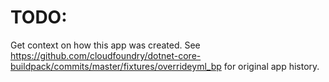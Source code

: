 # TODO:
Get context on how this app was created. See
https://github.com/cloudfoundry/dotnet-core-buildpack/commits/master/fixtures/overrideyml_bp
for original app history.
